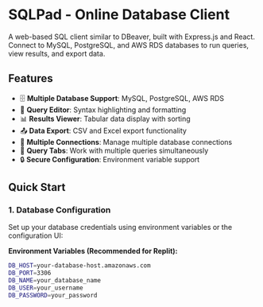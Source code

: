 # SQLPad - Online Database Client

A web-based SQL client similar to DBeaver, built with Express.js and React. Connect to MySQL, PostgreSQL, and AWS RDS databases to run queries, view results, and export data.

## Features

- 🗄️ **Multiple Database Support**: MySQL, PostgreSQL, AWS RDS
- 📝 **Query Editor**: Syntax highlighting and formatting
- 📊 **Results Viewer**: Tabular data display with sorting
- 📤 **Data Export**: CSV and Excel export functionality
- 🔗 **Multiple Connections**: Manage multiple database connections
- 📑 **Query Tabs**: Work with multiple queries simultaneously
- 🔒 **Secure Configuration**: Environment variable support

## Quick Start

### 1. Database Configuration

Set up your database credentials using environment variables or the configuration UI:

**Environment Variables (Recommended for Replit):**
```bash
DB_HOST=your-database-host.amazonaws.com
DB_PORT=3306
DB_NAME=your_database_name
DB_USER=your_username
DB_PASSWORD=your_password
